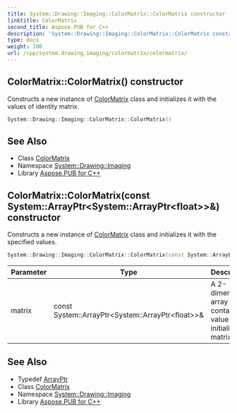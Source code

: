 ```yaml
---
title: System::Drawing::Imaging::ColorMatrix::ColorMatrix constructor
linktitle: ColorMatrix
second_title: Aspose.PUB for C++
description: 'System::Drawing::Imaging::ColorMatrix::ColorMatrix constructor. Constructs a new instance of ColorMatrix class and initializes it with the values of identity matrix in C++.'
type: docs
weight: 100
url: /cpp/system.drawing.imaging/colormatrix/colormatrix/
---
```

## ColorMatrix::ColorMatrix() constructor


Constructs a new instance of [ColorMatrix](../) class and initializes it with the values of identity matrix.

```cpp
System::Drawing::Imaging::ColorMatrix::ColorMatrix()
```

## See Also

* Class [ColorMatrix](../)
* Namespace [System::Drawing::Imaging](../../)
* Library [Aspose.PUB for C++](../../../)
## ColorMatrix::ColorMatrix(const System::ArrayPtr\<System::ArrayPtr\<float\>\>\&) constructor


Constructs a new instance of [ColorMatrix](../) class and initializes it with the specified values.

```cpp
System::Drawing::Imaging::ColorMatrix::ColorMatrix(const System::ArrayPtr<System::ArrayPtr<float>> &matrix)
```


| Parameter | Type | Description |
| --- | --- | --- |
| matrix | const System::ArrayPtr\<System::ArrayPtr\<float\>\>\& | A 2-dimensional array containing value ot initialize the matrix with |

## See Also

* Typedef [ArrayPtr](../../../system/arrayptr/)
* Class [ColorMatrix](../)
* Namespace [System::Drawing::Imaging](../../)
* Library [Aspose.PUB for C++](../../../)
